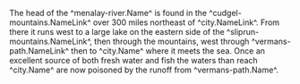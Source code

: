The head of the ^menalay-river.Name^ is found in the ^cudgel-mountains.NameLink^ over 300 miles northeast of ^city.NameLink^. From there it runs west to a large lake on the eastern side of the ^sliprun-mountains.NameLink^, then through the mountains, west through ^vermans-path.NameLink^ then to ^city.Name^ where it meets the sea. Once an excellent source of both fresh water and fish the waters than reach ^city.Name^ are now poisoned by the runoff from ^vermans-path.Name^.